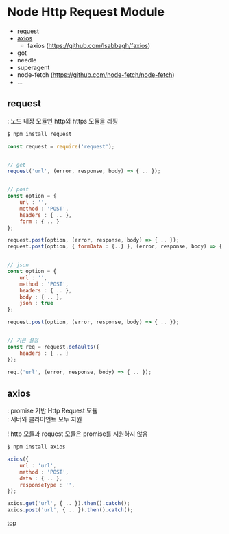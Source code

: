 # Node Http Request Module


- [request](#request)
- [axios](#axios)
    - faxios (https://github.com/lsabbagh/faxios)
- got
- needle
- superagent
- node-fetch (https://github.com/node-fetch/node-fetch)
- ...



## request
: 노드 내장 모듈인 http와 https 모듈을 래핑    


```bash
$ npm install request
```

```js
const request = require('request');


// get  
request('url', (error, response, body) => { .. });


// post
const option = {
    url : '',
    method : 'POST',
    headers : { .. },
    form : { .. }
};

request.post(option, (error, response, body) => { .. });
request.post(option, { formData : {..} }, (error, response, body) => { .. });


// json
const option = {
    url : '',
    method : 'POST',
    headers : { .. },
    body : { .. },
    json : true
};

request.post(option, (error, response, body) => { .. });


// 기본 설정
const req = request.defaults({
    headers : { .. }
});

req.('url', (error, response, body) => { .. });
```



## axios
: promise 기반 Http Request 모듈    
: 서버와 클라이언트 모두 지원   

! http 모듈과 request 모듈은 promise를 지원하지 않음  


```bash
$ npm install axios
```

```js
axios({
    url : 'url',
    method : 'POST',
    data : { .. },
    responseType : '',
});

axios.get('url', { .. }).then().catch();
axios.post('url', { .. }).then().catch();
```



[top](#)
